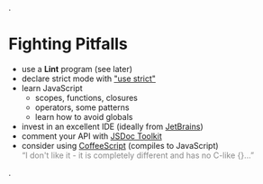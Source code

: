 .<div class="slide">

# Fighting Pitfalls

 * use a **Lint** program (see later)
 * declare strict mode with ["use strict"](https://developer.mozilla.org/en/JavaScript/Strict_mode)
 * learn JavaScript
   * scopes, functions, closures
   * operators, some patterns
   * learn how to avoid globals
 * invest in an excellent IDE (ideally from [JetBrains](http://www.jetbrains.com/))
 * comment your API with [JSDoc Toolkit](http://code.google.com/p/jsdoc-toolkit/)
 * consider using [CoffeeScript](http://coffeescript.org/) (compiles to JavaScript)
   <br/><span class="fs66" style="color: #888">&ldquo;I don't like it - it is completely different and has no C-like {}...&rdquo;</span>

.</div>
